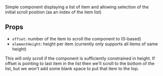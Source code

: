 Simple component displaying a list of item and allowing selection of the initial scroll position
(as an index of the item list)

Props
-----

 * `offset`: number of the item to scroll the component to (0-based)
 * `elementHeight`: height per item (currently only supports all items of same height)

This will only scroll if the component is sufficiently constrained in height.
If offset is pointing to last item in the list then we'll scroll to the bottom of the list, but we won't add some blank space to put that item to the top.
